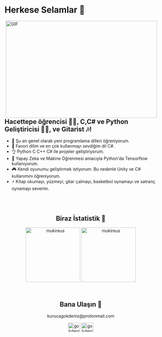 # Herkese Selamlar 👋

<img align="right" alt="GIF" src="https://github.com/abhisheknaiidu/abhisheknaiidu/blob/master/code.gif?raw=true" width="500" height="320" />

## Hacettepe öğrencisi 👨‍🎓, C,C# ve Python Geliştiricisi 👨‍💻, ve Gitarist 🎶!
- 🔭 Şu an genel olarak yeni programlama dilleri öğreniyorum.
- 👯 Favori dilim ve en çok kullanmayı sevdiğim dil C#.
- 👌 Python C C++ C# ile projeler geliştiriyorum.
- 🧠 Yapay Zeka ve Makine Öğrenmesi amacıyla Python'da Tensorflow kullanıyorum.
- 🎮 Kendi oyunumu geliştirmek istiyorum. Bu nedenle Unity ve C# kullanımını öğreniyorum.
- ⚡ Kitap okumayı, yüzmeyi, gitar çalmayı, basketbol oynamayı ve satranç oynamayı severim. 

<br />
<br />

<h2 align="center">Biraz İstatistik 🥼</h3>
<p align="center">
<img height="180em" align="center" src="https://github-readme-stats.vercel.app/api?username=Chyp3r&show_icons=true&locale=en&theme=algolia&include_all_commits=true&count_private=true" alt="mukireus"/> <img height="180em" align="center" src="https://github-readme-stats.vercel.app/api/top-langs?username=Chyp3r&show_icons=true&locale=en&layout=compact&langs_count=8&theme=algolia" alt="mukireus"/>
</p>
<br />


<h2 align="center">Bana Ulaşın 📧</h3>
<p align="center">
kurucagokdeniz@protonmail.com
</p>
<p align="center">
<a href="https://github.com/Chyp3r/" target="blank"><img align="center" src="https://raw.githubusercontent.com/rahuldkjain/github-profile-readme-generator/master/src/images/icons/Social/github.svg" alt="gokdenizkuruca" height="30" width="40" /></a>
<a href="https://www.linkedin.com/in/gökdenizkuruca/" target="blank"><img align="center" src="https://raw.githubusercontent.com/rahuldkjain/github-profile-readme-generator/master/src/images/icons/Social/linked-in-alt.svg" alt="gokdenizkuruca" height="30" width="40" /></a>
</p>

